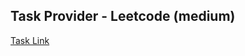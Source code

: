 ## Task Provider - Leetcode (medium)

[Task Link](https://leetcode.com/problems/unique-length-3-palindromic-subsequences/description/?envType=daily-question&envId=2025-01-04)